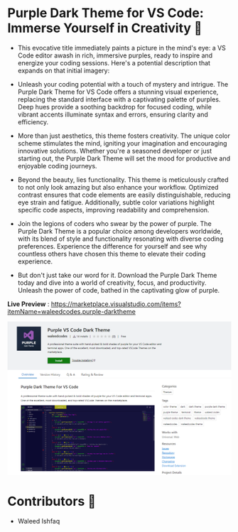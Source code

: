 # Purple Dark Theme for VS Code: Immerse Yourself in Creativity 🚀

- This evocative title immediately paints a picture in the mind's eye: a VS Code editor awash in rich, immersive purples, ready to inspire and energize your coding sessions. Here's a potential description that expands on that initial imagery:

- Unleash your coding potential with a touch of mystery and intrigue. The Purple Dark Theme for VS Code offers a stunning visual experience, replacing the standard interface with a captivating palette of purples. Deep hues provide a soothing backdrop for focused coding, while vibrant accents illuminate syntax and errors, ensuring clarity and efficiency.

- More than just aesthetics, this theme fosters creativity. The unique color scheme stimulates the mind, igniting your imagination and encouraging innovative solutions. Whether you're a seasoned developer or just starting out, the Purple Dark Theme will set the mood for productive and enjoyable coding journeys.

- Beyond the beauty, lies functionality. This theme is meticulously crafted to not only look amazing but also enhance your workflow. Optimized contrast ensures that code elements are easily distinguishable, reducing eye strain and fatigue. Additionally, subtle color variations highlight specific code aspects, improving readability and comprehension.

- Join the legions of coders who swear by the power of purple. The Purple Dark Theme is a popular choice among developers worldwide, with its blend of style and functionality resonating with diverse coding preferences. Experience the difference for yourself and see why countless others have chosen this theme to elevate their coding experience.

- But don't just take our word for it. Download the Purple Dark Theme today and dive into a world of creativity, focus, and productivity. Unleash the power of code, bathed in the captivating glow of purple.

**Live Preview** : https://marketplace.visualstudio.com/items?itemName=waleedcodes.purple-darktheme

<img src="./images/main.png" alt="">

# Contributors 🧔

- Waleed Ishfaq
